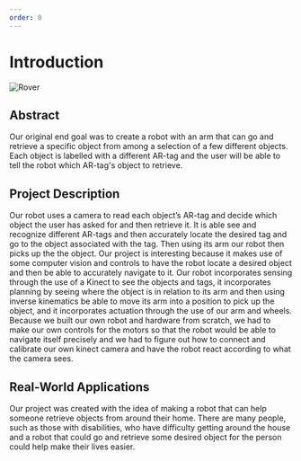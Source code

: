 ```yaml
---
order: 0
---
```


# Introduction

![Rover](/assets/images/rover1.png)

## Abstract

Our original end goal was to create a robot with an arm that can go and retrieve a specific object from among a selection of a few different objects. Each object is labelled with a different AR-tag and the user will be able to tell the robot which AR-tag's object to retrieve.

## Project Description

Our robot uses a camera to read each object’s AR-tag and decide which object the user has asked for and then retrieve it. It is able see and recognize different AR-tags and then accurately locate the desired tag and go to the object associated with the tag. Then using its arm our robot then picks up the the object. Our project is interesting because it makes use of some computer vision and controls to have the robot locate a desired object and then be able to accurately navigate to it. Our robot incorporates sensing through the use of a  Kinect to see the objects and tags, it incorporates planning by seeing where the object is in relation to its arm and then using inverse kinematics be able to move its arm into a position to pick up the object, and it incorporates actuation through the use of our arm and wheels. Because we built our own robot and hardware from scratch, we had to make our own controls for the motors so that the robot would be able to navigate itself precisely and we had to figure out how to connect and calibrate our own kinect camera and have the robot react according to what the camera sees. 

## Real-World Applications

Our project was created with the idea of making a robot that can help someone retrieve objects from around their home. There are many people, such as those with disabilities, who have difficulty getting around the house and a robot that could go and retrieve some desired object for the person could help make their lives easier.
